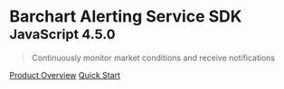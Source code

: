 # Barchart Alerting Service SDK <small>JavaScript 4.5.0</small>

> Continuously monitor market conditions and receive notifications

[Product Overview](/content/product_overview)
[Quick Start](/content/quick_start)